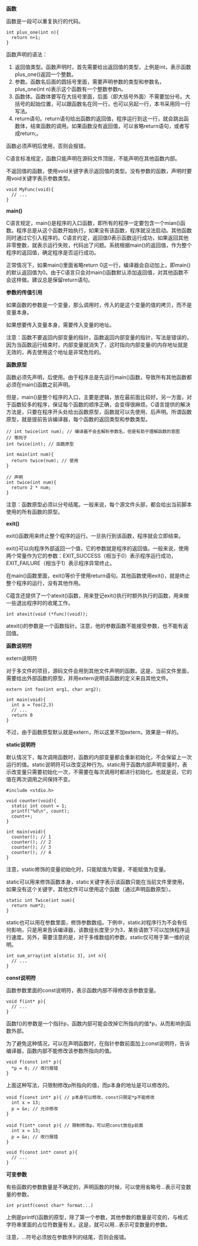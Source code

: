 **函数**

函数是一段可以重复执行的代码。

```
int plus_one(int n){
  return n+1;
}
```

函数声明的语法：

1. 返回值类型。函数声明时，首先需要给出返回值的类型，上例是int，表示函数plus_one()返回一个整数。
2. 参数。函数名后面的圆括号里面，需要声明参数的类型和参数名，plus_one(int n)表示这个函数有一个整数参数n。
3. 函数体。函数体要写在大括号里面，后面（即大括号外面）不需要加分号。大括号的起始位置，可以跟函数名在同一行，也可以另起一行，本书采用同一行写法。
4. return语句。return语句给出函数的返回值，程序运行到这一行，就会跳出函数体，结束函数的调用。如果函数没有返回值，可以省略return语句，或者写成return;。

函数必须声明后使用，否则会报错。

C语言标准规定，函数只能声明在源码文件顶层，不能声明在其他函数内部。

不返回值的函数，使用void关键字表示返回值的类型。没有参数的函数，声明时要用void关键字表示参数类型。

```
void MyFunc(void){
  // ...
}
```

**main()**

C语言规定，main()是程序的入口函数，即所有的程序一定要包含一个mian()函数。程序总是从这个函数开始执行，如果没有该函数，程序就没法启动。其他函数同时通过它引入程序的。C语言约定，返回值0表示函数运行成功，如果返回其他非零整数，就表示运行失败，代码出了问题。系统根据main()的返回值，作为整个程序的返回值，确定程序是否运行成功。

正常情况下，如果main()里面省略return 0这一行，编译器会自动加上，即main()的默认返回值为0。由于C语言只会对main()函数默认添加返回值，对其他函数不会这样做。建议总是保留return语句。

**参数的传值引用**

如果函数的参数是一个变量，那么调用时，传入的是这个变量的值的拷贝，而不是变量本身。

如果想要传入变量本身，需要传入变量的地址。

注意：函数不要返回内部变量的指针，函数返回内部变量的指针，写法是错误的，因为当函数运行结束时，内部变量就消失了，这时指向内部变量i的内存地址就是无效的，再去使用这个地址是非常危险的。

**函数原型**

函数必须先声明，后使用。由于程序总是先运行main()函数，导致所有其他函数都必须在main()函数之前声明。

但是，main()是整个程序的入口，主要是逻辑，放在最前面比较好。另一方面，对于函数较多的程序，保证每个函数的顺序正确，会变得很麻烦。C语言提供的解决方法是，只要在程序开头处给出函数原型，函数就可以先使用、后声明。所谓函数原型，就是提前告诉编译器，每个函数的返回类型和参数类型。

```
// int twice(int num); // 编译器不会去解析参数名，但是有助于理解函数的意图
// 等同于
int twice(int); // 函数原型

int main(int num){
  return twice(num); // 使用
}

// 声明
int twice(int num){
  return 2 * num;
}
```

注意：函数原型必须以分号结尾。一般来说，每个源文件头部，都会给出当前脚本使用的所有函数的原型。

**exit()**

exit()函数用来终止整个程序的运行。一旦执行到该函数，程序就会立即结束。

exit()可以向程序外部返回一个值，它的参数就是程序的返回值。一般来说，使用两个常量作为它的参数：EXIT_SUCCESS（相当于0）表示程序运行成功，EXIT_FAILURE（相当于1）表示程序异常终止。

在main()函数里面，exit()等价于使用return语句。其他函数使用exit()，就是终止整个程序的运行，没有其他作用。

C蕴含还提供了一个atexit()函数，用来登记exit()执行时额外执行的函数，用来做一些退出程序时的收尾工作。

```
int atexit(void (*func)(void));
```

atexit()的参数是一个函数指针。注意，他的参数函数不能接受参数，也不能有返回值。

**函数说明符**

extern说明符

对于多文件的项目，源码文件会用到其他文件声明的函数。这是，当前文件里面，需要给出外部函数的原型，并用extern说明该函数的定义来自其他文件。

```
extern int foo(int arg1, char arg2);

int main(void){
  int a = foo(2,3)
  // ... 
  return 0
}
```

不过，由于函数原型默认就是extern，所以这里不加extern，效果是一样的。

**static说明符**

默认情况下，每次调用函数时，函数的内部变量都会重新初始化，不会保留上一次运行的值。static说明符可以改变这种行为。static用于函数内部声明变量时，表示改变量只需要初始化一次，不需要在每次调用时都进行初始化。也就是说，它的值在两次调用之间保持不变。

```
#include <stdio.h>

void counter(void){
  static int count = 1;
  printf("%d\n", count);
  count++;
}

int main(void){
  counter(); // 1
  counter(); // 2
  counter(); // 3
  counter(); // 4
}
```

注意，static修饰的变量初始化时，只能赋值为常量，不能赋值为变量。

static可以用来修饰函数本身，static关键字表示该函数只能在当前文件里使用，如果没有这个关键字，其他文件可以使用这个函数（通过声明函数原型）。

```
static int Twice(int num){
  return num*2;
}
```

static也可以用在参数里面，修饰参数数组。下例中，static对程序行为不会有任何影响，只是用来告诉编译器，该数组长度至少为3，某些请款下可以加快程序运行速度。另外，需要注意的是，对于多维数组的参数，static仅可用于第一维的说明。

```
int sum_array(int a[static 3], int n){
  // ...
}
```

**const说明符**

函数参数里面的const说明符，表示函数内部不得修改该参数变量。

```
void f(int* p){
  // ...
}
```

函数f()的参数是一个指针p，函数内部可能会改掉它所指向的值*p，从而影响到函数外部。

为了避免这种情况，可以在声明函数时，在指针参数前面加上const说明符，告诉编译器，函数内部不能修改该参数所指向的值。

```
void f(const int* p){
  *p = 0; // 改行报错
}
```

上面这种写法，只限制修改p所指向的值，而p本身的地址是可以修改的。

```
void f(const int* p){ // p本身可以修改，const只限定*p不能修改
  int x = 13;
  p = &x; // 允许修改
}
```

```
void f(int* const p){ // 限制修改p，可以把const放在p前面
  int x = 13;
  p = &x; // 改行报错
}
```

```
void f(const int* const p){
  // ...
}
```

**可变参数**

有些函数的参数数量是不确定的，声明函数的时候，可以使用省略号...表示可变数量的参数。

```
int printf(const char* format...)
```

上例是printf()函数的原型，除了第一个参数，其他参数的数量是可变的，与格式字符串里面的占位符数量有关。这是，就可以用...表示可变数量的参数。

注意，...符号必须放在参数序列的结尾，否则会报错。



















